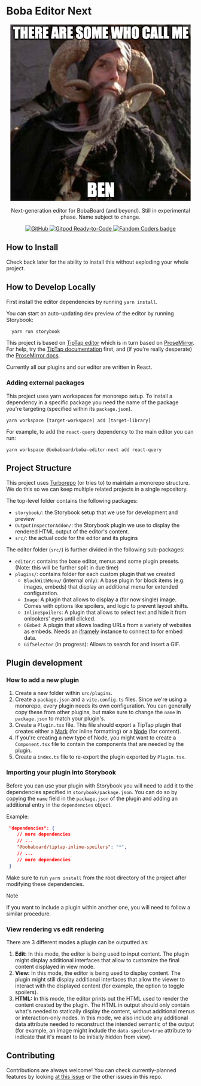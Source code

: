 # Boba Editor Next

<div align="center">

![BEN meme](./BEN.png)

Next-generation editor for BobaBoard (and beyond). Still in experimental phase.
Name subject to change.

<!-- Add the <a> so IMGs will stay on the same line -->

<a href="#"> <img alt="GitHub"
    src="https://img.shields.io/github/license/essential-randomness/boba-editor-next"
/> </a> <a href="https://gitpod.io/from-referrer/"> <img
src="https://img.shields.io/badge/Gitpod-Ready--to--Code-blue?logo=gitpod"
    alt="Gitpod Ready-to-Code"/> </a> <a href="https://fancoders.com/"> <img
src="https://img.shields.io/badge/fandom-coders-ff69b4" alt="Fandom Coders
badge"/> </a>

</div>

## How to Install

Check back later for the ability to install this without exploding your whole
project.

## How to Develop Locally

First install the editor dependencies by running `yarn install`.

You can start an auto-updating dev preview of the editor by running Storybook:

```bash
  yarn run storybook
```

This project is based on [TipTap editor](https://tiptap.dev/) which is in turn
based on [ProseMirror](https://prosemirror.net/). For help, try the [TipTap
documentation](https://tiptap.dev/introduction) first, and (if you're really
desperate) the [ProseMirror docs](https://prosemirror.net/docs/guide/).

Currently all our plugins and our editor are written in React.

### Adding external packages

This project uses yarn workspaces for monorepo setup. To install a dependency in
a specific package you need the name of the package you're targeting (specified
within its `package.json`).

```
yarn workspace [target-workspace] add [target-library]
```

For example, to add the `react-query` dependency to the main editor you can run:

```
yarn workspace @bobaboard/boba-editor-next add react-query
```

## Project Structure

This project uses [Turborepo](https://turbo.build/repo) (or tries to) to
maintain a monorepo structure. We do this so we can keep multiple related
projects in a single repository.

The top-level folder contains the following packages:

- `storybook/`: the Storybook setup that we use for development and preview
- `OutputInspectorAddon/`: the Storybook plugin we use to display the rendered
  HTML output of the editor's content.
- `src/`: the actual code for the editor and its plugins

The editor folder (`src/`) is further divided in the following sub-packages:

- `editor/`: contains the base editor, menus and some plugin presets. (Note:
  this will be further split in due time)
- `plugins/`: contains folder for each custom plugin that we created
  - `BlockWithMenu/` (internal only): A base plugin for block items (e.g.
    images, embeds) that display an additional menu for extended configuration.
  - `Image`: A plugin that allows to display a (for now single) image. Comes
    with options like spoilers, and logic to prevent layout shifts.
  - `InlineSpoilers`: A plugin that allows to select text and hide it from
    onlookers' eyes until clicked.
  - `OEmbed`: A plugin that allows loading URLs from a variety of websites as
    embeds. Needs an [iframely](https://github.com/itteco/iframely) instance to
    connect to for embed data.
  - `GifSelector` (in progress): Allows to search for and insert a GIF.

## Plugin development

### How to add a new plugin

1. Create a new folder within `src/plugins`.
2. Create a `package.json` and a `vite.config.ts` files. Since we're using a
   monorepo, every plugin needs its own configuration. You can generally copy
   these from other plugins, but make sure to change the `name` in
   `package.json` to match your plugin's.
3. Create a `Plugin.tsx` file. This file should export a TipTap plugin that
   creates either a [Mark](https://tiptap.dev/api/marks) (for inline formatting)
   or a [Node](https://tiptap.dev/api/nodes) (for content).
4. If you're creating a new type of Node, you might want to create a
   `Component.tsx` file to contain the components that are needed by the plugin.
5. Create a `index.ts` file to re-export the plugin exported by `Plugin.tsx`.

### Importing your plugin into Storybook

Before you can use your plugin with Storybook you will need to add it to the
dependencies specified in `storybook/package.json`. You can do so by copying the
`name` field in the `package.json` of the plugin and adding an additional entry
in the `dependencies` object.

Example:

```json
 "dependencies": {
    // more dependencies
    // ...
    "@bobaboard/tiptap-inline-spoilers": "*",
    // ...
    // more dependencies
 }

```

Make sure to run `yarn install` from the root directory of the project after
modifying these dependencies.

> [!NOTE]
> If you want to include a plugin within another one, you will need to
> follow a similar procedure.

### View rendering vs edit rendering

There are 3 different modes a plugin can be outputted as:

1. **Edit:** In this mode, the editor is being used to input content. The plugin
   might display additional interfaces that allow to customize the final content
   displayed in view mode.
2. **View:** In this mode, the editor is being used to display content. The
   plugin might still display additional interfaces that allow the viewer to
   interact with the displayed content (for example, the option to toggle
   spoilers).
3. **HTML:** In this mode, the editor prints out the HTML used to render the
   content created by the plugin. The HTML in output should only contain what's
   needed to statically display the content, without additional menus or
   interaction-only nodes. In this mode, we also include any additional data
   attribute needed to reconstruct the intended semantic of the output (for
   example, an image might include the `data-spoiler=true` attribute to indicate
   that it's meant to be initially hidden from view).

## Contributing

Contributions are always welcome! You can check currently-planned features by
looking [at this
issue](https://github.com/essential-randomness/boba-editor-next/issues/1) or the
other issues in this repo.
